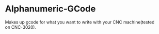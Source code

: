 # Alphanumeric-GCode
Makes up gcode for what you want to write with your CNC machine(tested on CNC-3020).
